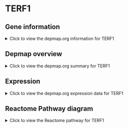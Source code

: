 <h1>TERF1</h1>

<h2>Gene information</h2>
<details>
  <summary>Click to view the depmap.org information for TERF1</summary>
  <p><a href="https://depmap.org/portal/gene/TERF1?tab=about" target="_BLANK">Open page in a new tab...</a></p>
  <iframe src="https://depmap.org/portal/gene/TERF1?tab=about" style="border:none;width:100%;height:800px"></iframe>
</details>

<h2>Depmap overview</h2>
<details>
  <summary>Click to view the depmap.org summary for TERF1</summary>
  <p><a href="https://depmap.org/portal/gene/TERF1?tab=overview" target="_BLANK">Open page in a new tab...</a></p>
  <iframe src="https://depmap.org/portal/gene/TERF1?tab=overview" style="border:none;width:100%;height:800px"></iframe>
</details>

<h2>Expression</h2>
<details>
  <summary>Click to view the depmap.org expression data for TERF1</summary>
  <p><a href="https://depmap.org/portal/gene/TERF1?tab=characterization" target="_BLANK">Open page in a new tab...</a></p>
  <iframe src="https://depmap.org/portal/gene/TERF1?tab=characterization" style="border:none;width:100%;height:800px"></iframe>
</details>



<h2>Reactome Pathway diagram</h2>
<details>
  <summary>Click to view the Reactome pathway for TERF1</summary>
  <p><a href="https://reactome.org/PathwayBrowser/#/R-HSA-2559586" target="_BLANK">Open page in a new tab...</a></p>
  <p>DNA Damage/Telomere Stress Induced Senescence</p>
<iframe src="https://reactome.org/PathwayBrowser/#/R-HSA-2559586" style="border:none;width:100%;height:800px"></iframe>
</details>



